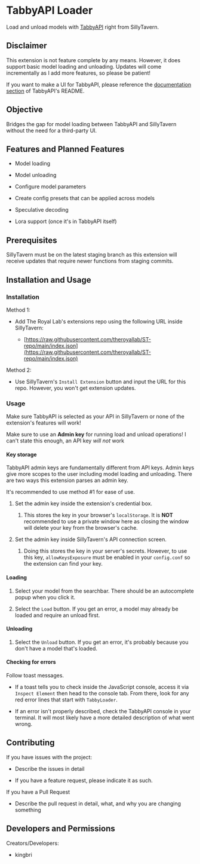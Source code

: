 # TabbyAPI Loader

Load and unload models with [TabbyAPI](https://github.com/theroyallab/tabbyAPI) right from SillyTavern.

## Disclaimer

This extension is not feature complete by any means. However, it does support basic model loading and unloading. Updates will come incrementally as I add more features, so please be patient!

If you want to make a UI for TabbyAPI, please reference the [documentation section](https://github.com/theroyallab/tabbyAPI#api-documentation) of TabbyAPI's README.

## Objective

Bridges the gap for model loading between TabbyAPI and SillyTavern without the need for a third-party UI.

## Features and Planned Features

- Model loading

- Model unloading

- Configure model parameters

- Create config presets that can be applied across models

- Speculative decoding

- Lora support (once it's in TabbyAPI itself)

## Prerequisites

SillyTavern must be on the latest staging branch as this extension will receive updates that require newer functions from staging commits.

## Installation and Usage

### Installation

Method 1:

- Add The Royal Lab's extensions repo using the following URL inside SillyTavern:
  
  - [https://raw.githubusercontent.com/theroyallab/ST-repo/main/index.json](https://raw.githubusercontent.com/theroyallab/ST-repo/main/index.json)



Method 2:

- Use SillyTavern's `Install Extension` button and input the URL for this repo. However, you won't get extension updates.

### Usage

Make sure TabbyAPI is selected as your API in SillyTavern or none of the extension's features will work!

Make sure to use an **Admin key** for running load and unload operations! I can't state this enough, an API key *will not* work 

#### Key storage

TabbyAPI admin keys are fundamentally different from API keys. Admin keys give more scopes to the user including model loading and unloading. There are two ways this extension parses an admin key.

It's recommended to use method #1 for ease of use.

1. Set the admin key inside the extension's credential box.
   
   1. This stores the key in your browser's `localStorage`. It is **NOT** recommended to use a private window here as closing the window will delete your key from the browser's cache.

2. Set the admin key inside SillyTavern's API connection screen.
   
   1. Doing this stores the key in your server's secrets. However, to use this key, `allowKeysExposure` must be enabled in your `config.conf` so the extension can find your key.

#### Loading

1. Select your model from the searchbar. There should be an autocomplete popup when you click it.

2. Select the `Load` button. If you get an error, a model may already be loaded and require an unload first.

#### Unloading

1. Select the `Unload` button. If you get an error, it's probably because you don't have a model that's loaded.

#### Checking for errors

Follow toast messages. 

- If a toast tells you to check inside the JavaScript console, access it via `Inspect Element` then head to the console tab. From there, look for any red error lines that start with `TabbyLoader`.

- If an error isn't properly described, check the TabbyAPI console in your terminal. It will most likely have a more detailed description of what went wrong.

## Contributing

If you have issues with the project:

- Describe the issues in detail

- If you have a feature request, please indicate it as such.

If you have a Pull Request

- Describe the pull request in detail, what, and why you are changing something

## Developers and Permissions

Creators/Developers:

- kingbri
